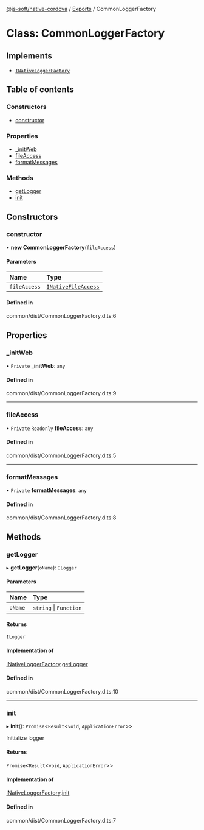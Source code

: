 [@js-soft/native-cordova](../README.md) / [Exports](../modules.md) / CommonLoggerFactory

# Class: CommonLoggerFactory

## Implements

- [`INativeLoggerFactory`](../interfaces/INativeLoggerFactory.md)

## Table of contents

### Constructors

- [constructor](CommonLoggerFactory.md#constructor)

### Properties

- [\_initWeb](CommonLoggerFactory.md#_initweb)
- [fileAccess](CommonLoggerFactory.md#fileaccess)
- [formatMessages](CommonLoggerFactory.md#formatmessages)

### Methods

- [getLogger](CommonLoggerFactory.md#getlogger)
- [init](CommonLoggerFactory.md#init)

## Constructors

### constructor

• **new CommonLoggerFactory**(`fileAccess`)

#### Parameters

| Name | Type |
| :------ | :------ |
| `fileAccess` | [`INativeFileAccess`](../interfaces/INativeFileAccess.md) |

#### Defined in

common/dist/CommonLoggerFactory.d.ts:6

## Properties

### \_initWeb

• `Private` **\_initWeb**: `any`

#### Defined in

common/dist/CommonLoggerFactory.d.ts:9

___

### fileAccess

• `Private` `Readonly` **fileAccess**: `any`

#### Defined in

common/dist/CommonLoggerFactory.d.ts:5

___

### formatMessages

• `Private` **formatMessages**: `any`

#### Defined in

common/dist/CommonLoggerFactory.d.ts:8

## Methods

### getLogger

▸ **getLogger**(`oName`): `ILogger`

#### Parameters

| Name | Type |
| :------ | :------ |
| `oName` | `string` \| `Function` |

#### Returns

`ILogger`

#### Implementation of

[INativeLoggerFactory](../interfaces/INativeLoggerFactory.md).[getLogger](../interfaces/INativeLoggerFactory.md#getlogger)

#### Defined in

common/dist/CommonLoggerFactory.d.ts:10

___

### init

▸ **init**(): `Promise`<`Result`<`void`, `ApplicationError`\>\>

Initialize logger

#### Returns

`Promise`<`Result`<`void`, `ApplicationError`\>\>

#### Implementation of

[INativeLoggerFactory](../interfaces/INativeLoggerFactory.md).[init](../interfaces/INativeLoggerFactory.md#init)

#### Defined in

common/dist/CommonLoggerFactory.d.ts:7
